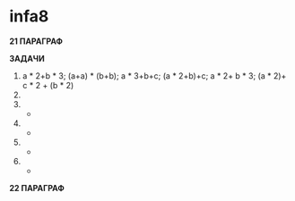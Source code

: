# infa8

**21 ПАРАГРАФ**

**ЗАДАЧИ**

1) a * 2+b * 3; (a+a) * (b+b); a * 3+b+c; (a * 2+b)+c; a * 2+ b * 3; (a * 2)+ c * 2 + (b * 2)
2) 
3) -
4) -
5) -
6) -

**22 ПАРАГРАФ**


